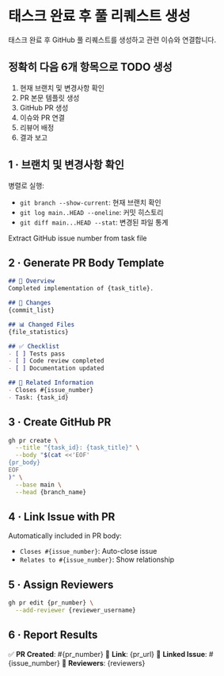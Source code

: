 # 태스크 완료 후 풀 리퀘스트 생성

태스크 완료 후 GitHub 풀 리퀘스트를 생성하고 관련 이슈와 연결합니다.

## 정확히 다음 6개 항목으로 TODO 생성

1. 현재 브랜치 및 변경사항 확인
2. PR 본문 템플릿 생성
3. GitHub PR 생성
4. 이슈와 PR 연결
5. 리뷰어 배정
6. 결과 보고

## 1 · 브랜치 및 변경사항 확인

병렬로 실행:
- `git branch --show-current`: 현재 브랜치 확인
- `git log main..HEAD --oneline`: 커밋 히스토리
- `git diff main...HEAD --stat`: 변경된 파일 통계

Extract GitHub issue number from task file

## 2 · Generate PR Body Template

```markdown
## 🎯 Overview
Completed implementation of {task_title}.

## 📝 Changes
{commit_list}

## 📊 Changed Files
{file_statistics}

## ✅ Checklist
- [ ] Tests pass
- [ ] Code review completed
- [ ] Documentation updated

## 🔗 Related Information
- Closes #{issue_number}
- Task: {task_id}
```

## 3 · Create GitHub PR

```bash
gh pr create \
  --title "{task_id}: {task_title}" \
  --body "$(cat <<'EOF'
{pr_body}
EOF
)" \
  --base main \
  --head {branch_name}
```

## 4 · Link Issue with PR

Automatically included in PR body:
- `Closes #{issue_number}`: Auto-close issue
- `Relates to #{issue_number}`: Show relationship

## 5 · Assign Reviewers

```bash
gh pr edit {pr_number} \
  --add-reviewer {reviewer_username}
```

## 6 · Report Results

✅ **PR Created**: #{pr_number}
🔗 **Link**: {pr_url}
🎯 **Linked Issue**: #{issue_number}
👥 **Reviewers**: {reviewers}